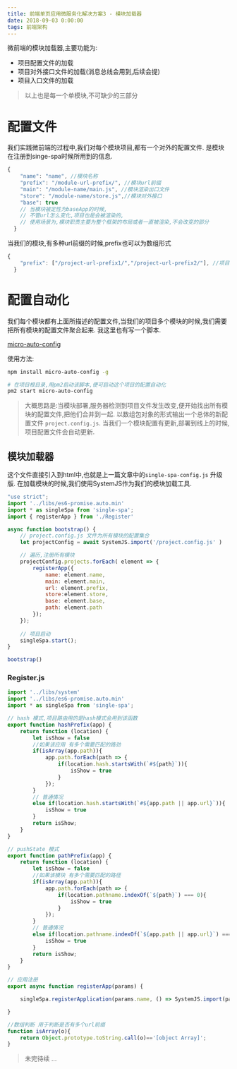 ```yaml
---
title: 前端单页应用微服务化解决方案3 - 模块加载器
date: 2018-09-03 0:00:00
tags: 前端架构
---
```

微前端的模块加载器,主要功能为:
* 项目配置文件的加载
* 项目对外接口文件的加载(消息总线会用到,后续会提)
* 项目入口文件的加载

> 以上也是每一个单模块,不可缺少的三部分


# 配置文件
我们实践微前端的过程中,我们对每个模块项目,都有一个对外的配置文件.
是模块在注册到singe-spa时候所用到的信息.

```js
{
    "name": "name", //模块名称
    "prefix": "/module-url-prefix/", //模块url前缀
    "main": "/module-name/main.js", //模块渲染出口文件
    "store": "/module-name/store.js",//模块对外接口
    "base": true 
    // 当模块被定性为baseApp的时候,
    // 不管url怎么变化,项目也是会被渲染的,
    // 使用场景为,模块职责主要为整个框架的布局或者一直被渲染,不会改变的部分
  }
```

当我们的模块,有多种url前缀的时候,prefix也可以为数组形式

```js
{
    "prefix": ["/project-url-prefix1/","/project-url-prefix2/"], //项目url前缀
  }
```

# 配置自动化
我们每个模块都有上面所描述的配置文件,当我们的项目多个模块的时候,我们需要把所有模块的配置文件聚合起来.
我这里也有写一个脚本.

[micro-auto-config](https://www.npmjs.com/package/micro-auto-config)

使用方法:

```bash
npm install micro-auto-config -g

# 在项目根目录,用pm2启动该脚本,便可启动这个项目的配置自动化
pm2 start micro-auto-config
```

> 大概思路是:当模块部署,服务器检测到项目文件发生改变,便开始找出所有模块的配置文件,把他们合并到一起.
以数组包对象的形式输出一个总体的新配置文件 `project.config.js`.
当我们一个模块配置有更新,部署到线上的时候,项目配置文件会自动更新.


## 模块加载器
这个文件直接引入到html中,也就是上一篇文章中的`single-spa-config.js` 升级版.
在加载模块的时候,我们使用SystemJS作为我们的模块加载工具.

```js
"use strict";
import '../libs/es6-promise.auto.min'
import * as singleSpa from 'single-spa'; 
import { registerApp } from './Register'

async function bootstrap() {
    // project.config.js 文件为所有模块的配置集合
    let projectConfig = await SystemJS.import('/project.config.js' )

    // 遍历,注册所有模块
    projectConfig.projects.forEach( element => {
        registerApp({
            name: element.name,
            main: element.main,
            url: element.prefix,
            store:element.store,
            base: element.base,
            path: element.path
        });
    });
    
    // 项目启动
    singleSpa.start();
}

bootstrap()
```


### Register.js
```js
import '../libs/system'
import '../libs/es6-promise.auto.min'
import * as singleSpa from 'single-spa';

// hash 模式,项目路由用的是hash模式会用到该函数
export function hashPrefix(app) {
    return function (location) {
        let isShow = false
        //如果该应用 有多个需要匹配的路劲
        if(isArray(app.path)){
            app.path.forEach(path => {
                if(location.hash.startsWith(`#${path}`)){
                    isShow = true
                }
            });
        }
        // 普通情况
        else if(location.hash.startsWith(`#${app.path || app.url}`)){
            isShow = true
        }
        return isShow;
    }
}

// pushState 模式
export function pathPrefix(app) {
    return function (location) {
        let isShow = false
        //如果该模块 有多个需要匹配的路径
        if(isArray(app.path)){
            app.path.forEach(path => {
                if(location.pathname.indexOf(`${path}`) === 0){
                    isShow = true
                }
            });
        }
        // 普通情况
        else if(location.pathname.indexOf(`${app.path || app.url}`) === 0){
            isShow = true
        }
        return isShow;
    }
}

// 应用注册
export async function registerApp(params) {

    singleSpa.registerApplication(params.name, () => SystemJS.import(params.main), params.base ? (() => true) : pathPrefix(params));

}

//数组判断 用于判断是否有多个url前缀
function isArray(o){
    return Object.prototype.toString.call(o)=='[object Array]';
}
```

> 未完待续 ...